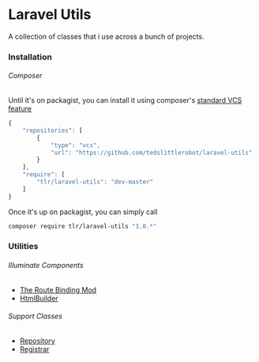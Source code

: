 Laravel Utils
=============

A collection of classes that i use across a bunch of projects.

### Installation

###### Composer

Until it's on packagist, you can install it using composer's [standard VCS feature](http://getcomposer.org/doc/05-repositories.md#vcs)

```javascript
{
	"repositories": [
		{
			"type": "vcs",
			"url": "https://github.com/tedslittlerobot/laravel-utils"
		}
	],
	"require": [
		"tlr/laravel-utils": "dev-master"
	]
}
```

Once it's up on packagist, you can simply call

```bash
composer require tlr/laravel-utils "1.0.*"
````

### Utilities

###### Illuminate Components

- [The Route Binding Mod](docs/illuminate/route.md)
- [HtmlBuilder](docs/illuminate/html.md)

###### Support Classes

- [Repository](docs/support/repository.md)
- [Registrar](docs/support/registrar.md)
